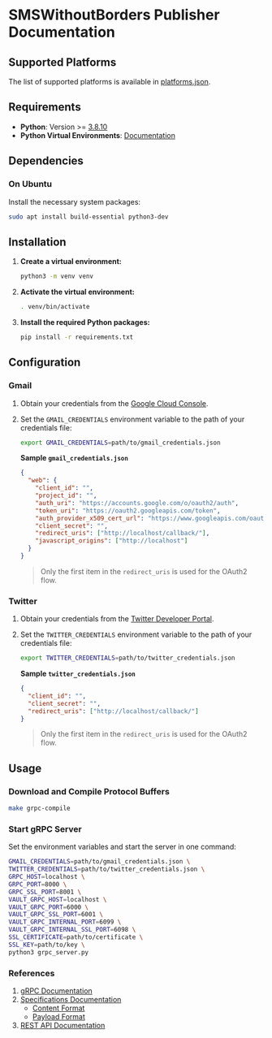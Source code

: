 # SMSWithoutBorders Publisher Documentation

## Supported Platforms

The list of supported platforms is available in
[platforms.json](resources/platforms.json).

## Requirements

- **Python**: Version >=
  [3.8.10](https://www.python.org/downloads/release/python-3810/)
- **Python Virtual Environments**:
  [Documentation](https://docs.python.org/3/tutorial/venv.html)

## Dependencies

### On Ubuntu

Install the necessary system packages:

```bash
sudo apt install build-essential python3-dev
```

## Installation

1. **Create a virtual environment:**

   ```bash
   python3 -m venv venv
   ```

2. **Activate the virtual environment:**

   ```bash
   . venv/bin/activate
   ```

3. **Install the required Python packages:**

   ```bash
   pip install -r requirements.txt
   ```

## Configuration

### Gmail

1. Obtain your credentials from the
   [Google Cloud Console](https://console.cloud.google.com/).
2. Set the `GMAIL_CREDENTIALS` environment variable to the path of your
   credentials file:

   ```bash
   export GMAIL_CREDENTIALS=path/to/gmail_credentials.json
   ```

   **Sample `gmail_credentials.json`**

   ```json
   {
     "web": {
       "client_id": "",
       "project_id": "",
       "auth_uri": "https://accounts.google.com/o/oauth2/auth",
       "token_uri": "https://oauth2.googleapis.com/token",
       "auth_provider_x509_cert_url": "https://www.googleapis.com/oauth2/v1/certs",
       "client_secret": "",
       "redirect_uris": ["http://localhost/callback/"],
       "javascript_origins": ["http://localhost"]
     }
   }
   ```

   > Only the first item in the `redirect_uris` is used for the OAuth2 flow.

### Twitter

1. Obtain your credentials from the
   [Twitter Developer Portal](https://developer.twitter.com/en/portal/).
2. Set the `TWITTER_CREDENTIALS` environment variable to the path of your
   credentials file:

   ```bash
   export TWITTER_CREDENTIALS=path/to/twitter_credentials.json
   ```

   **Sample `twitter_credentials.json`**

   ```json
   {
     "client_id": "",
     "client_secret": "",
     "redirect_uris": ["http://localhost/callback/"]
   }
   ```

   > Only the first item in the `redirect_uris` is used for the OAuth2 flow.

## Usage

### Download and Compile Protocol Buffers

```bash
make grpc-compile
```

### Start gRPC Server

Set the environment variables and start the server in one command:

```bash
GMAIL_CREDENTIALS=path/to/gmail_credentials.json \
TWITTER_CREDENTIALS=path/to/twitter_credentials.json \
GRPC_HOST=localhost \
GRPC_PORT=8000 \
GRPC_SSL_PORT=8001 \
VAULT_GRPC_HOST=localhost \
VAULT_GRPC_PORT=6000 \
VAULT_GRPC_SSL_PORT=6001 \
VAULT_GRPC_INTERNAL_PORT=6099 \
VAULT_GRPC_INTERNAL_SSL_PORT=6098 \
SSL_CERTIFICATE=path/to/certificate \
SSL_KEY=path/to/key \
python3 grpc_server.py
```

### References

1. [gRPC Documentation](docs/grpc.md)
2. [Specifications Documentation](/docs/specification.md)
   - [Content Format](/docs/specification.md#content-format)
   - [Payload Format](/docs//specification.md#payload-format)
3. [REST API Documentation](/docs/publisher.md)
